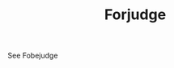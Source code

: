 ---
title: Forjudge
letter: F
permalink: "/definitions/bld-forjudge.html"
body: See Fobejudge
published_at: '2018-07-07'
source: Black's Law Dictionary 2nd Ed (1910)
layout: post
---